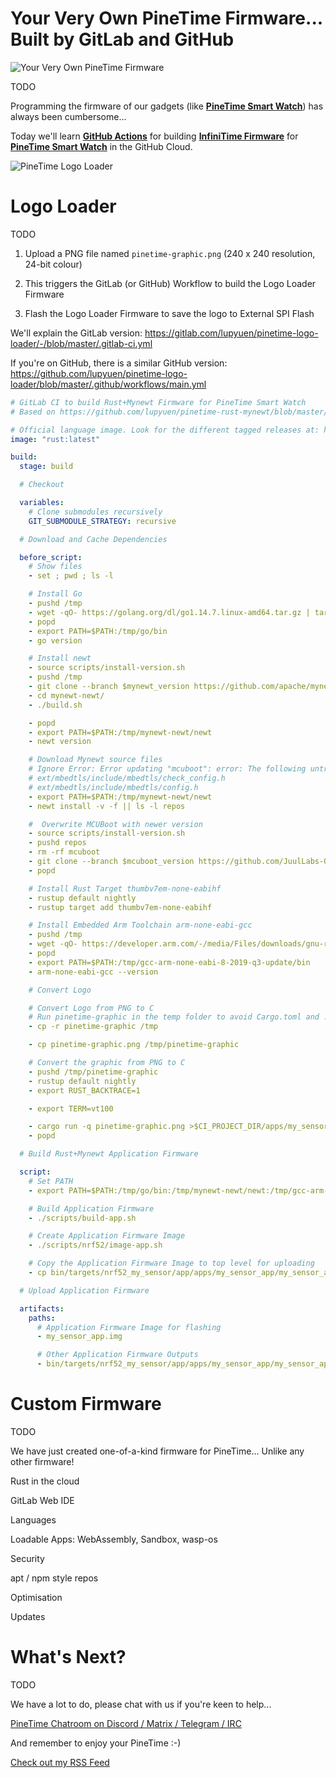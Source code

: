 # Your Very Own PineTime Firmware... Built by GitLab and GitHub

![Your Very Own PineTime Firmware](https://lupyuen.github.io/images/custom-title.jpg)

TODO

Programming the firmware of our gadgets (like [__PineTime Smart Watch__](https://wiki.pine64.org/index.php/PineTime)) has always been cumbersome...

Today we'll learn [__GitHub Actions__](https://github.com/features/actions) for building [__InfiniTime Firmware__](https://github.com/JF002/Pinetime) for [__PineTime Smart Watch__](https://wiki.pine64.org/index.php/PineTime) in the GitHub Cloud.

![PineTime Logo Loader](https://lupyuen.github.io/images/logo-loader.jpg)

# Logo Loader

TODO

1. Upload a PNG file named `pinetime-graphic.png` (240 x 240 resolution, 24-bit colour)

1. This triggers the GitLab (or GitHub) Workflow to build the Logo Loader Firmware

1. Flash the Logo Loader Firmware to save the logo to External SPI Flash

We'll explain the GitLab version: https://gitlab.com/lupyuen/pinetime-logo-loader/-/blob/master/.gitlab-ci.yml

If you're on GitHub, there is a similar GitHub version: https://github.com/lupyuen/pinetime-logo-loader/blob/master/.github/workflows/main.yml

```yaml
# GitLab CI to build Rust+Mynewt Firmware for PineTime Smart Watch
# Based on https://github.com/lupyuen/pinetime-rust-mynewt/blob/master/.github/workflows/main.yml

# Official language image. Look for the different tagged releases at: https://hub.docker.com/r/library/rust/tags/
image: "rust:latest"
```

```yaml
build:
  stage: build
```

```yaml
  # Checkout

  variables:
    # Clone submodules recursively
    GIT_SUBMODULE_STRATEGY: recursive
```

```yaml
  # Download and Cache Dependencies

  before_script:
    # Show files
    - set ; pwd ; ls -l
```

```yaml
    # Install Go
    - pushd /tmp    
    - wget -qO- https://golang.org/dl/go1.14.7.linux-amd64.tar.gz | tar -xz
    - popd
    - export PATH=$PATH:/tmp/go/bin
    - go version
```

```yaml
    # Install newt
    - source scripts/install-version.sh
    - pushd /tmp
    - git clone --branch $mynewt_version https://github.com/apache/mynewt-newt/
    - cd mynewt-newt/
    - ./build.sh
```

```yaml
    - popd
    - export PATH=$PATH:/tmp/mynewt-newt/newt
    - newt version
```

```yaml
    # Download Mynewt source files
    # Ignore Error: Error updating "mcuboot": error: The following untracked working tree files would be overwritten by checkout:
    # ext/mbedtls/include/mbedtls/check_config.h
    # ext/mbedtls/include/mbedtls/config.h
    - export PATH=$PATH:/tmp/mynewt-newt/newt
    - newt install -v -f || ls -l repos
```

```yaml
    #  Overwrite MCUBoot with newer version
    - source scripts/install-version.sh
    - pushd repos
    - rm -rf mcuboot
    - git clone --branch $mcuboot_version https://github.com/JuulLabs-OSS/mcuboot
    - popd
```

```yaml
    # Install Rust Target thumbv7em-none-eabihf
    - rustup default nightly
    - rustup target add thumbv7em-none-eabihf
```

```yaml
    # Install Embedded Arm Toolchain arm-none-eabi-gcc
    - pushd /tmp
    - wget -qO- https://developer.arm.com/-/media/Files/downloads/gnu-rm/8-2019q3/RC1.1/gcc-arm-none-eabi-8-2019-q3-update-linux.tar.bz2 | tar -xj
    - popd
    - export PATH=$PATH:/tmp/gcc-arm-none-eabi-8-2019-q3-update/bin
    - arm-none-eabi-gcc --version
```

```yaml
    # Convert Logo

    # Convert Logo from PNG to C
    # Run pinetime-graphic in the temp folder to avoid Cargo.toml and .cargo conflicts
    - cp -r pinetime-graphic /tmp
```

```yaml
    - cp pinetime-graphic.png /tmp/pinetime-graphic
```

```yaml
    # Convert the graphic from PNG to C 
    - pushd /tmp/pinetime-graphic
    - rustup default nightly
    - export RUST_BACKTRACE=1
```

```yaml
    - export TERM=vt100
```

```yaml
    - cargo run -q pinetime-graphic.png >$CI_PROJECT_DIR/apps/my_sensor_app/src/write_graphic.inc
    - popd
```

```yaml
  # Build Rust+Mynewt Application Firmware

  script:
    # Set PATH
    - export PATH=$PATH:/tmp/go/bin:/tmp/mynewt-newt/newt:/tmp/gcc-arm-none-eabi-8-2019-q3-update/bin
```

```yaml
    # Build Application Firmware
    - ./scripts/build-app.sh
```

```yaml
    # Create Application Firmware Image
    - ./scripts/nrf52/image-app.sh
```
    
```yaml
    # Copy the Application Firmware Image to top level for uploading
    - cp bin/targets/nrf52_my_sensor/app/apps/my_sensor_app/my_sensor_app.img .
```

```yaml
  # Upload Application Firmware

  artifacts:
    paths:
      # Application Firmware Image for flashing
      - my_sensor_app.img
```

```yaml
      # Other Application Firmware Outputs
      - bin/targets/nrf52_my_sensor/app/apps/my_sensor_app/my_sensor_app.*
```

# Custom Firmware

TODO

We have just created one-of-a-kind firmware for PineTime... Unlike any other firmware!

Rust in the cloud

GitLab Web IDE

Languages

Loadable Apps: WebAssembly, Sandbox, wasp-os

Security

apt / npm style repos

Optimisation

Updates

# What's Next?

TODO

We have a lot to do, please chat with us if you're keen to help...

[PineTime Chatroom on Discord / Matrix / Telegram / IRC](https://wiki.pine64.org/index.php/PineTime#Community)

And remember to enjoy your PineTime :-)

[Check out my RSS Feed](https://lupyuen.github.io/rss.xml)
